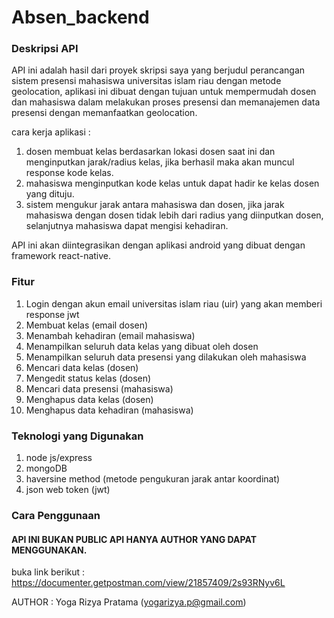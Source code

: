 # Absen_backend
### Deskripsi API
API ini adalah hasil dari proyek skripsi saya yang berjudul perancangan sistem presensi mahasiswa universitas islam riau dengan metode geolocation, aplikasi ini dibuat dengan tujuan untuk mempermudah dosen dan mahasiswa dalam melakukan proses presensi dan memanajemen data presensi dengan memanfaatkan geolocation.

cara kerja aplikasi :
1. dosen membuat kelas berdasarkan lokasi dosen saat ini dan menginputkan jarak/radius kelas, jika berhasil maka akan muncul response kode kelas.
2. mahasiswa menginputkan kode kelas untuk dapat hadir ke kelas dosen yang dituju.
3. sistem mengukur jarak antara mahasiswa dan dosen, jika jarak mahasiswa dengan dosen tidak lebih dari radius yang diinputkan dosen, selanjutnya mahasiswa dapat mengisi kehadiran.

API ini akan diintegrasikan dengan aplikasi android yang dibuat dengan framework react-native.

### Fitur
1. Login dengan akun email universitas islam riau (uir) yang akan memberi response jwt
2. Membuat kelas (email dosen)
3. Menambah kehadiran (email mahasiswa)
4. Menampilkan seluruh data kelas yang dibuat oleh dosen
5. Menampilkan seluruh data presensi yang dilakukan oleh mahasiswa
6. Mencari data kelas (dosen)
7. Mengedit status kelas (dosen)
8. Mencari data presensi (mahasiswa)
9. Menghapus data kelas (dosen)
10. Menghapus data kehadiran (mahasiswa)

### Teknologi yang Digunakan
1. node js/express
2. mongoDB
3. haversine method (metode pengukuran jarak antar koordinat)
4. json web token (jwt)

### Cara Penggunaan
#### API INI BUKAN PUBLIC API HANYA AUTHOR YANG DAPAT MENGGUNAKAN.
buka link berikut : https://documenter.getpostman.com/view/21857409/2s93RNyv6L

AUTHOR : Yoga Rizya Pratama (yogarizya.p@gmail.com)
